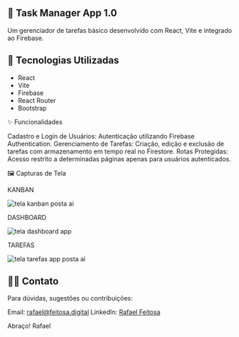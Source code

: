 ## 📝 Task Manager App 1.0

Um gerenciador de tarefas básico desenvolvido com React, Vite e integrado ao Firebase.

## 🚀 Tecnologias Utilizadas

- React
- Vite
- Firebase
- React Router
- Bootstrap

✨ Funcionalidades

Cadastro e Login de Usuários: Autenticação utilizando Firebase Authentication.
Gerenciamento de Tarefas: Criação, edição e exclusão de tarefas com armazenamento em tempo real no Firestore.
Rotas Protegidas: Acesso restrito a determinadas páginas apenas para usuários autenticados.​

🖼️ Capturas de Tela

KANBAN

![tela kanban posta ai](https://github.com/user-attachments/assets/f207de22-fb2a-426e-973f-493bfa84ea84)

DASHBOARD

![tela dashboard app](https://github.com/user-attachments/assets/28d28cf8-f7c4-4cf1-a3a0-acd5ff9eb1e3)

TAREFAS

![tela tarefas app posta ai](https://github.com/user-attachments/assets/ea412636-9655-4e7f-a69d-2a80e79e01d4)


## 🙋‍♂️ Contato

Para dúvidas, sugestões ou contribuições:​

Email: rafael@feitosa.digital
LinkedIn: [Rafael Feitosa](https://www.linkedin.com/in/rafael-feitosa7/)

Abraço!
Rafael
